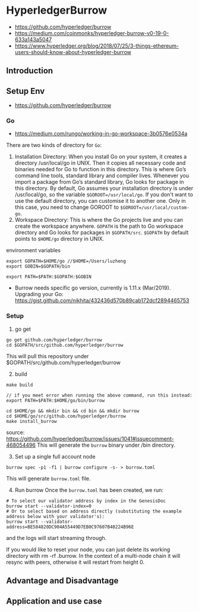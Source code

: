 # HyperledgerBurrow

* https://github.com/hyperledger/burrow
* https://medium.com/coinmonks/hyperledger-burrow-v0-19-0-633a143a5047
* https://www.hyperledger.org/blog/2018/07/25/3-things-ethereum-users-should-know-about-hyperledger-burrow

## Introduction

## Setup Env
* https://github.com/hyperledger/burrow

### Go
* https://medium.com/rungo/working-in-go-workspace-3b0576e0534a

There are two kinds of directory for `Go`:
1. Installation Directory: When you install Go on your system, it creates a directory /usr/local/go in UNIX. Then it copies all necessary code and binaries needed for Go to function in this directory. This is where Go’s command line tools, standard library and compiler lives. Whenever you import a package from Go’s standard library, Go looks for package in this directory. By default, Go assumes your installation directory is under /usr/local/go, so the variable `$GOROOT=/usr/local/go`. If you don't want to use the default directory, you can customise it to another one. Only in this case, you need to change GOROOT to `$GOROOT=/usr/local/custom-go`.
2. Workspace Directory: This is where the Go projects live and you can create the workspace anywhere. `GOPATH` is the path to Go workspace directory and Go looks for packages in `$GOPATH/src`. `$GOPATH` by default points to `$HOME/go` directory in UNIX.

environment variables
```
export GOPATH=$HOME/go //$HOME=/Users/luzheng
export GOBIN=$GOPATH/bin

export PATH=$PATH:$GOPATH:$GOBIN
```

* Burrow needs specific go version, currently is 1.11.x (Mar/2019). Upgrading your Go: https://gist.github.com/nikhita/432436d570b89cab172dcf2894465753

### Setup
1. go get
```
go get github.com/hyperledger/burrow
cd $GOPATH/src/github.com/hyperledger/burrow
```
This will pull this repository under $GOPATH/src/github.com/hyperledger/burrow

2. build
```
make build

// if you meet error when running the above command, run this instead:
export PATH=$PATH:$HOME/go/bin/burrow

cd $HOME/go && mkdir bin && cd bin && mkdir burrow
cd $HOME/go/src/github.com/hyperledger/burrow
make install_burrow
```
source: https://github.com/hyperledger/burrow/issues/1041#issuecomment-468054496
This will generate the `burrow` binary under /bin directory.

3. Set up a single full account node
```
burrow spec -p1 -f1 | burrow configure -s- > burrow.toml
```
This will generate `burrow.toml` file.

4. Run burrow
Once the `burrow.toml` has been created, we run:
```
# To select our validator address by index in the GenesisDoc
burrow start --validator-index=0
# Or to select based on address directly (substituting the example address below with your validator's):
burrow start --validator-address=BE584820DC904A55449D7EB0C97607B40224B96E
```
and the logs will start streaming through.

If you would like to reset your node, you can just delete its working directory with rm -rf .burrow. In the context of a multi-node chain it will resync with peers, otherwise it will restart from height 0.

## Advantage and Disadvantage

## Application and use case